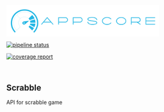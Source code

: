 <img src="./app/images/color_logo_transparent.png" alt="AppScore banner" align="center" width="400px"/>
<br />

[![pipeline status](https://gitlab.com/FutureProof/AppScoreAPI/badges/master/pipeline.svg)](https://gitlab.com/FutureProof/AppScoreUI/commits/master)

[![coverage report](https://gitlab.com/FutureProof/AppScoreAPI/badges/master/coverage.svg)](https://gitlab.com/FutureProof/AppScoreUI/commits/master)

<br />

## Scrabble
API for scrabble game
